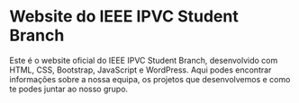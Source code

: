 # Website do IEEE IPVC Student Branch

Este é o website oficial do IEEE IPVC Student Branch, desenvolvido com HTML, CSS, Bootstrap, JavaScript e WordPress. Aqui podes encontrar informações sobre a nossa equipa, os projetos que desenvolvemos e como te podes juntar ao nosso grupo.
